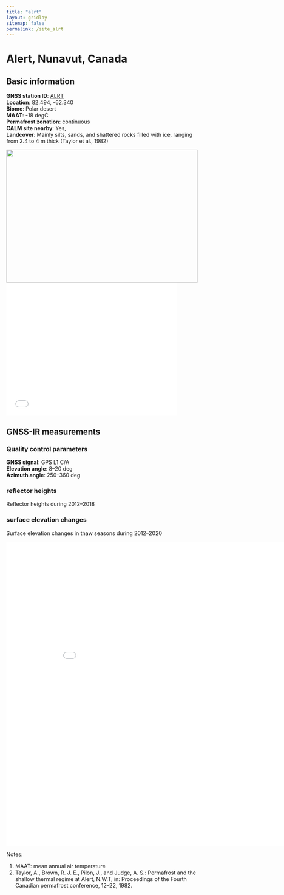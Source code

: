 ```yaml
---
title: "alrt"
layout: gridlay
sitemap: false
permalink: /site_alrt
---
```


# Alert, Nunavut, Canada

## Basic information
**GNSS station ID**:        [ALRT](https://webapp.geod.nrcan.gc.ca/geod/data-donnees/station/report-rapport.php?id=M029001)            
**Location**:               82.494, -62.340 <br/>
**Biome**:                  Polar desert <br/>
**MAAT**:                   -18 degC <br/>
**Permafrost zonation**:    continuous <br/>
**CALM site nearby**:       Yes, <br/>
**Landcover**:              Mainly silts, sands, and shattered rocks filled with ice, ranging from 2.4 to 4 m thick (Taylor et al., 1982) <br/>

<div markdown="0" id="photo" class="col-sm-4">
    <img src="{{ site.url }}{{ site.baseurl }}/photos/alrt.jpg" width="100%" height="350px" border="0">
</div>  

<iframe width="450px" height="350px" frameborder="0" src="{{ site.url }}{{ site.baseurl }}/maps/alrt.html"></iframe>  

<!--
<div markdown="0" id="ffz-map">
    <img src="{{ site.url }}{{ site.baseurl }}/ffz/alrt.jpg" width="450" height="300px" border="4">
</div>
-->


## GNSS-IR measurements
### Quality control parameters
**GNSS signal**:            GPS L1 C/A <br/>
**Elevation angle**:        8–20 deg <br/>
**Azimuth angle**:          250–360 deg <br/>

### reflector heights
Reflector heights during 2012–2018  

### surface elevation changes
Surface elevation changes in thaw seasons during 2012–2020  
<iframe width="900" height="800" frameborder="0" scrolling="no" src="{{ site.url }}{{ site.baseurl }}/gnssir/alrt_plot.html"></iframe>

Notes:
1. MAAT: mean annual air temperature
2. Taylor, A., Brown, R. J. E., Pilon, J., and Judge, A. S.: Permafrost and the shallow thermal regime at Alert, N.W.T, in: Proceedings of the Fourth Canadian permafrost conference, 12–22, 1982.




